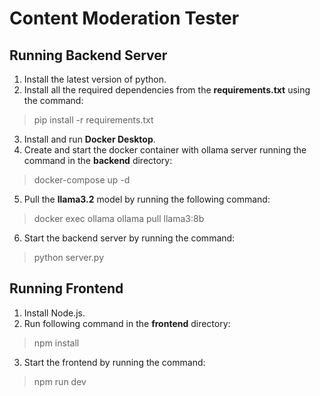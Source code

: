 # Content Moderation Tester
## Running Backend Server
1. Install the latest version of python.
2. Install all the required dependencies from the **requirements.txt** using the command:
> pip install -r requirements.txt
3. Install and run **Docker Desktop**.
4. Create and start the docker container with ollama server running the command in the **backend** directory:
> docker-compose up -d
5. Pull the **llama3.2** model by running the following command:
> docker exec ollama ollama pull llama3:8b
6. Start the backend server by running the command:
> python server.py

## Running Frontend
1. Install Node.js.
2. Run following command in the **frontend** directory:
> npm install
3. Start the frontend by running the command:
> npm run dev
